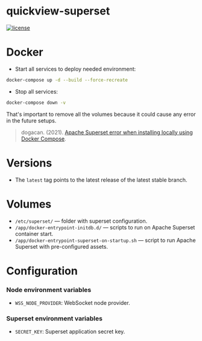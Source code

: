 # quickview-superset

[![license](https://img.shields.io/:license-Apache%202-blue.svg)](https://www.apache.org/licenses/LICENSE-2.0.txt)

# Docker

- Start all services to deploy needed environment:

```bash
docker-compose up -d --build --force-recreate
```

- Stop all services:

```bash
docker-compose down -v
```

That's important to remove all the volumes because it could cause any error in the future setups.
> dogacan. (2021). [Apache Superset error when installing locally using Docker Compose](https://stackoverflow.com/questions/68060234/apache-superset-error-when-installing-locally-using-docker-compose).

# Versions

- The `latest` tag points to the latest release of the latest stable branch.

# Volumes

- `/etc/superset/` — folder with superset configuration.
- `/app/docker-entrypoint-initdb.d/` — scripts to run on Apache Superset container start.
- `/app/docker-entrypoint-superset-on-startup.sh` — script to run Apache Superset with pre-configured assets.

# Configuration

### Node environment variables

- `WSS_NODE_PROVIDER`: WebSocket node provider. 

### Superset environment variables

- `SECRET_KEY`: Superset application secret key.
